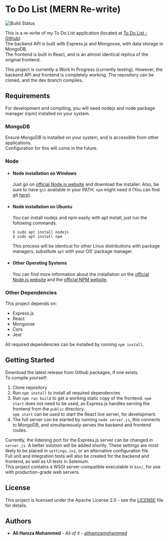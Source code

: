 # To Do List (MERN Re-write)

![Build Status](http://buildstatus.jenkins.alihamza.co.uk/buildStatus/icon?job=ToDoListMERN)

This is a re-write of my To Do List application (located at [To Do List - Github](https://github.com/alihamzamohammed/TodoList))  
The backend API is built with Express.js and Mongoose, with data storage in MongoDB.  
The frontend is built in React, and is an almost identical replica of the original frontend.

This project is currently a Work In Progress (currently testing). However, the backend API and frontend is completely working. The repository can be cloned, and the dev branch compiles.

## Requirements

For development and compiling, you will need nodejs and node package manager (npm) installed on your system.

### MongoDB

Ensure MongoDB is installed on your system, and is accessible from other applications.  
Configuration for this will come in the future.

### Node

- #### Node installation on Windows

  Just go on [official Node.js website](https://nodejs.org/) and download the installer.
  Also, be sure to have `git` available in your PATH, `npm` might need it (You can find git [here](https://git-scm.com/)).

- #### Node installation on Ubuntu

  You can install nodejs and npm easily with apt install, just run the following commands.

      $ sudo apt install nodejs
      $ sudo apt install npm

  This process will be identical for other Linux distributions with package managers, substitute `apt` with your OS' package manager.

- #### Other Operating Systems

  You can find more information about the installation on the [official Node.js website](https://nodejs.org/) and the [official NPM website](https://npmjs.org/).

### Other Dependencies

This project depends on:

- Express.js
- React
- Mongoose
- Cors
- Jest

All required dependencies can be installed by running `npm install`.

## Getting Started

Download the latest release from Github packages, if one exists.  
To compile yourself:

1. Clone repository
2. Run `npm install` to install all required dependencies
3. Run `npm run build` to get a working static copy of the frontend. `npm start` does not need to be used, as Express.js handles serving the frontend from the `public` directory.  
   `npm start` can be used to start the React live server, for development.
4. The full server can be started by running `node server.js`, this connects to MongoDB, and simultaneously serves the backend and frontend routes.

Currently, the listening port for the Express.js server can be changed in `server.js`. A better solution will be added shortly. These settings are most likely to be placed in `settings.ini`, or an alternative configuration file.  
Full unit and integration tests will also be created for the backend and frontend, as well as UI tests in Selenium.  
This project contains a WSGI server-compatible executable in `bin/`, for use with production-grade web servers.

## License

This project is licensed under the Apache License 2.0 - see the [LICENSE](LICENSE) file for details.

## Authors

- **Ali Hamza Mohammed** - _All of it_ - [alihamzamohammed](https://github.com/alihamzamohammed)
